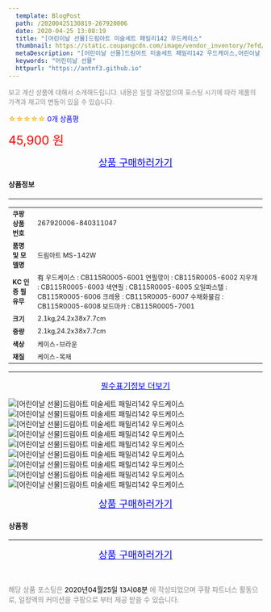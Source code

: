 ```yaml
---
  template: BlogPost
  path: /20200425130819-267920006
  date: 2020-04-25 13:08:19
  title: "[어린이날 선물]드림아트 미술세트 패밀리142 우드케이스"
  thumbnail: https://static.coupangcdn.com/image/vendor_inventory/7efd/44d96658ac45a6bc5b20830ef4bd1d3e223d4e5203a77dfefc23886a3594.jpg
  metaDescription: "[어린이날 선물]드림아트 미술세트 패밀리142 우드케이스,어린이날 선물"
  keywords: "어린이날 선물"
  httpurl: "https://antnf3.github.io"
---
```

  
<span style="color: #888;font-size:0.8rem">보고 계신 상품에 대해서 소개해드립니다.
내용은 일절 과장없으며 포스팅 시기에 따라 제품의 가격과 재고의 변동이 있을 수 있습니다.</span>
  
<span style="color: orange;">☆☆☆☆☆</span> <span style="color: blue;font-size: 0.85rem;">0개 상품평</span>

<span style="font-size: 0.9rem"></span> 

<span style="color: red;font-size: 1.5rem;">45,900 원</span>



<p align="center"><a href="http://me2.do/5PitIDT8" style="font-size: 1.2rem; color: blue;">상품 구매하러가기</a></p>

#### 상품정보

---

|                  |                       |
| ---------------- | --------------------- |
| **<span style="font-size:0.8rem;">쿠팡상품번호</span>** | <span style="font-size:0.8rem;">267920006-840311047</span> |
| **<span style="font-size:0.8rem;">품명 및 모델명</span>**    | <span style="font-size:0.8rem;">드림아트 MS-142W</span>        |
| **<span style="font-size:0.8rem;">KC 인증 필 유무</span>**    | <span style="font-size:0.8rem;">有  우드케이스 : CB115R0005-6001 연필깎이 : CB115R0005-6002 지우개 : CB115R0005-6003 색연필 : CB115R0005-6005 오일파스텔 : CB115R0005-6006 크레용 : CB115R0005-6007 수채화물감 : CB115R0005-6008 보드마카 : CB115R0005-7001</span>        |
| **<span style="font-size:0.8rem;">크기</span>**    | <span style="font-size:0.8rem;">2.1kg,24.2x38x7.7cm</span>        |
| **<span style="font-size:0.8rem;">중량</span>**    | <span style="font-size:0.8rem;">2.1kg,24.2x38x7.7cm</span>        |
| **<span style="font-size:0.8rem;">색상</span>**    | <span style="font-size:0.8rem;">케이스-브라운</span>        |
| **<span style="font-size:0.8rem;">재질</span>**    | <span style="font-size:0.8rem;">케이스-목재</span>        |








---

<p align="center"><a href="http://me2.do/5PitIDT8" style="font-size: 1rem; color: blue;">필수표기정보 더보기</a></p>

![[어린이날 선물]드림아트 미술세트 패밀리142 우드케이스](http://image1.coupangcdn.com/image/vendor_inventory/eb5d/de4b01baf86921bba9124dc33d0c342a494d103b914248ec17d8f57a5dca.png)
![[어린이날 선물]드림아트 미술세트 패밀리142 우드케이스](http://image1.coupangcdn.com/image/vendor_inventory/fcb2/61d4e107dbdf3038d89bce6fb683069d6c1dd9810ba880123dc4696a3245.jpg)
![[어린이날 선물]드림아트 미술세트 패밀리142 우드케이스](http://image1.coupangcdn.com/image/vendor_inventory/c533/3ac19004fa1a69e7bef46fe6327ec4f7edc206d8f52412da442da104b9de.jpg)
![[어린이날 선물]드림아트 미술세트 패밀리142 우드케이스](http://image1.coupangcdn.com/image/vendor_inventory/94f8/3435514d39690ec80755ad49fda660385f7b3b32813482ea1b869bbd4e0e.jpg)
![[어린이날 선물]드림아트 미술세트 패밀리142 우드케이스](http://image1.coupangcdn.com/image/vendor_inventory/6829/90aa4895a4532a7410abb340d6c6ca02478807ac7266c277b2fd16cc80dc.jpg)
![[어린이날 선물]드림아트 미술세트 패밀리142 우드케이스](http://image1.coupangcdn.com/image/vendor_inventory/6573/57a5f46297ed3d77bde92c2e6f7a5af7b72a7f558e13329ebbcf183e59da.jpg)
![[어린이날 선물]드림아트 미술세트 패밀리142 우드케이스](http://image1.coupangcdn.com/image/vendor_inventory/7083/13e97c65bdd94b5590169ddcf06d70641910b9dd5905c33d0bbb41c76454.jpg)
![[어린이날 선물]드림아트 미술세트 패밀리142 우드케이스](http://image1.coupangcdn.com/image/vendor_inventory/de1a/1ad90aec2012d99e8ff80bae121d8f6d6260ff6bbdd066255c25a5d7832f.png)
![[어린이날 선물]드림아트 미술세트 패밀리142 우드케이스](http://image1.coupangcdn.com/image/vendor_inventory/ad4c/152cf0c0a31298fcaf4ed54e9716536a60181de093277377879b79eecd96.png)

<p align="center"><a href="http://me2.do/5PitIDT8" style="font-size: 1.2rem; color: blue;">상품 구매하러가기</a></p>

#### 상품평
  

  
---
  
<p align="center"><a href="http://me2.do/5PitIDT8" style="font-size: 1.2rem; color: blue;">상품 구매하러가기</a></p>
  
<br>
  
<span style="font-size: 0.85rem; color: #888;">해당 상품 포스팅은 <span style="color: #000;"> 2020년04월25일 13시08분 </span> 에 작성되었으며 쿠팡 파트너스 활동으로, 일정액의 커미션을 쿠팡으로 부터 제공 받을 수 있습니다.</span>